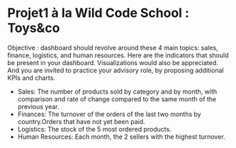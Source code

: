 # Projet1 à la Wild Code School : Toys&co

Objective : dashboard should revolve around these 4 main topics: sales, finance, logistics,
and human resources.
Here are the indicators that should be present in your dashboard. Visualizations
would also be appreciated. And you are invited to practice your advisory role, by
proposing additional KPIs and charts.

- Sales: The number of products sold by category and by month, with
comparison and rate of change compared to the same month of the previous
year.
- Finances: The turnover of the orders of the last two months by country.Orders that have not yet been paid.
- Logistics: The stock of the 5 most ordered products.
- Human Resources: Each month, the 2 sellers with the highest turnover.
